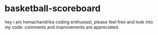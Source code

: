# basketball-scoreboard

hey i am hemachandrika coding enthusiast, please feel free and look into my code. comments and improvements are appreciated. 

